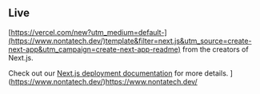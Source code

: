 ## Live

[https://vercel.com/new?utm_medium=default-](https://www.nontatech.dev/)template&filter=next.js&utm_source=create-next-app&utm_campaign=create-next-app-readme) from the creators of Next.js.

Check out our [Next.js deployment documentation](https://nextjs.org/docs/deployment) for more details.
](https://www.nontatech.dev/)https://www.nontatech.dev/
